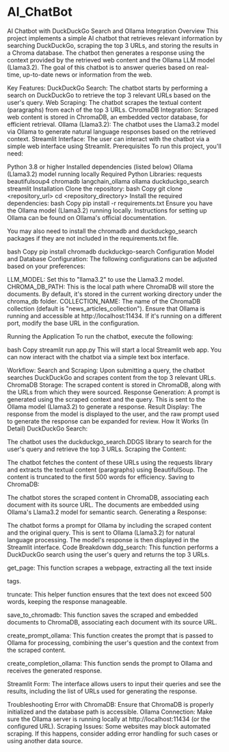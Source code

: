 # AI_ChatBot
AI Chatbot with DuckDuckGo Search and Ollama Integration
Overview
This project implements a simple AI chatbot that retrieves relevant information by searching DuckDuckGo, scraping the top 3 URLs, and storing the results in a Chroma database. The chatbot then generates a response using the context provided by the retrieved web content and the Ollama LLM model (Llama3.2). The goal of this chatbot is to answer queries based on real-time, up-to-date news or information from the web.

Key Features:
DuckDuckGo Search: The chatbot starts by performing a search on DuckDuckGo to retrieve the top 3 relevant URLs based on the user's query.
Web Scraping: The chatbot scrapes the textual content (paragraphs) from each of the top 3 URLs.
ChromaDB Integration: Scraped web content is stored in ChromaDB, an embedded vector database, for efficient retrieval.
Ollama (Llama3.2): The chatbot uses the Llama3.2 model via Ollama to generate natural language responses based on the retrieved context.
Streamlit Interface: The user can interact with the chatbot via a simple web interface using Streamlit.
Prerequisites
To run this project, you'll need:

Python 3.8 or higher
Installed dependencies (listed below)
Ollama (Llama3.2) model running locally
Required Python Libraries:
requests
beautifulsoup4
chromadb
langchain_ollama
ollama
duckduckgo_search
streamlit
Installation
Clone the repository:
bash
Copy
git clone <repository_url>
cd <repository_directory>
Install the required dependencies:
bash
Copy
pip install -r requirements.txt
Ensure you have the Ollama model (Llama3.2) running locally. Instructions for setting up Ollama can be found on Ollama's official documentation.

You may also need to install the chromadb and duckduckgo_search packages if they are not included in the requirements.txt file.

bash
Copy
pip install chromadb duckduckgo-search
Configuration
Model and Database Configuration:
The following configurations can be adjusted based on your preferences:

LLM_MODEL: Set this to "llama3.2" to use the Llama3.2 model.
CHROMA_DB_PATH: This is the local path where ChromaDB will store the documents. By default, it's stored in the current working directory under the chroma_db folder.
COLLECTION_NAME: The name of the ChromaDB collection (default is "news_articles_collection").
Ensure that Ollama is running and accessible at http://localhost:11434. If it's running on a different port, modify the base URL in the configuration.

Running the Application
To run the chatbot, execute the following:

bash
Copy
streamlit run app.py
This will start a local Streamlit web app. You can now interact with the chatbot via a simple text box interface.

Workflow:
Search and Scraping: Upon submitting a query, the chatbot searches DuckDuckGo and scrapes content from the top 3 relevant URLs.
ChromaDB Storage: The scraped content is stored in ChromaDB, along with the URLs from which they were sourced.
Response Generation: A prompt is generated using the scraped context and the query. This is sent to the Ollama model (Llama3.2) to generate a response.
Result Display: The response from the model is displayed to the user, and the raw prompt used to generate the response can be expanded for review.
How It Works (In Detail)
DuckDuckGo Search:

The chatbot uses the duckduckgo_search.DDGS library to search for the user's query and retrieve the top 3 URLs.
Scraping the Content:

The chatbot fetches the content of these URLs using the requests library and extracts the textual content (paragraphs) using BeautifulSoup.
The content is truncated to the first 500 words for efficiency.
Saving to ChromaDB:

The chatbot stores the scraped content in ChromaDB, associating each document with its source URL. The documents are embedded using Ollama's Llama3.2 model for semantic search.
Generating a Response:

The chatbot forms a prompt for Ollama by including the scraped content and the original query. This is sent to Ollama (Llama3.2) for natural language processing.
The model's response is then displayed in the Streamlit interface.
Code Breakdown
ddg_search: This function performs a DuckDuckGo search using the user's query and returns the top 3 URLs.

get_page: This function scrapes a webpage, extracting all the text inside <p> tags.

truncate: This helper function ensures that the text does not exceed 500 words, keeping the response manageable.

save_to_chromadb: This function saves the scraped and embedded documents to ChromaDB, associating each document with its source URL.

create_prompt_ollama: This function creates the prompt that is passed to Ollama for processing, combining the user's question and the context from the scraped content.

create_completion_ollama: This function sends the prompt to Ollama and receives the generated response.

Streamlit Form: The interface allows users to input their queries and see the results, including the list of URLs used for generating the response.

Troubleshooting
Error with ChromaDB: Ensure that ChromaDB is properly initialized and the database path is accessible.
Ollama Connection: Make sure the Ollama server is running locally at http://localhost:11434 (or the configured URL).
Scraping Issues: Some websites may block automated scraping. If this happens, consider adding error handling for such cases or using another data source.
